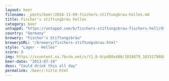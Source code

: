 ```yaml
---
layout: beer
filename: _posts/beer/2016-11-09-fischers-stiftungbrau-helles.md
title: Fischer's stiftungbräu helles
category: beer
untappd: "https://untappd.com/b/fischers-stiftungsbrau-fischers-hell/498614"
country: "Germany"
brewery: "Fischer's Stiftungsbräu"
breweryURL: "/brewery/fischers-stiftungsbrau.html"
style: "Lager - Helles"
score: 8
img: https://scontent.xx.fbcdn.net/v/t1.0-0/p480x480/1016879_10151798800588745_1406598038_n.jpg?_nc_cat=106&_nc_ht=scontent.xx&oh=f76f31a243df128187267e3a9fe1fdc9&oe=5CA1FC22
beer-date: "2013-07-19"
desc: "Could drink this all day"
permalink: /beer/:title.html
---
```

